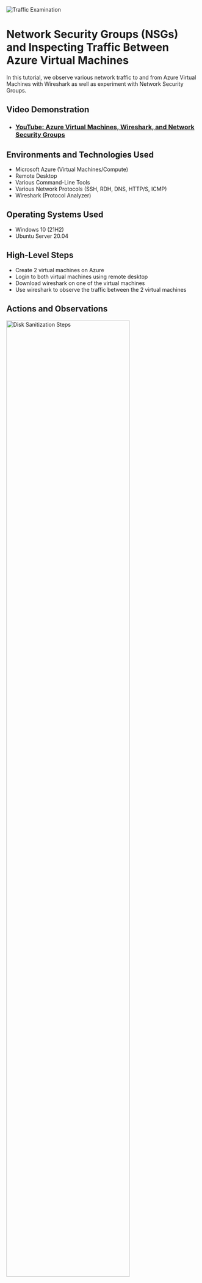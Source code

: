 
<img src="https://i.imgur.com/Ua7udoS.png" alt="Traffic Examination"/>
</p>

<h1>Network Security Groups (NSGs) and Inspecting Traffic Between Azure Virtual Machines</h1>
In this tutorial, we observe various network traffic to and from Azure Virtual Machines with Wireshark as well as experiment with Network Security Groups. <br />


<h2>Video Demonstration</h2>

- ### [YouTube: Azure Virtual Machines, Wireshark, and Network Security Groups](https://www.youtube.com)

<h2>Environments and Technologies Used</h2>

- Microsoft Azure (Virtual Machines/Compute)
- Remote Desktop
- Various Command-Line Tools
- Various Network Protocols (SSH, RDH, DNS, HTTP/S, ICMP)
- Wireshark (Protocol Analyzer)

<h2>Operating Systems Used </h2>

- Windows 10 (21H2)
- Ubuntu Server 20.04

<h2>High-Level Steps</h2>

- Create 2 virtual machines on Azure
- Login to both virtual machines using remote desktop
- Download wireshark on one of the virtual machines
- Use wireshark to observe the traffic between the 2 virtual machines

<h2>Actions and Observations</h2>

<p>
<img src="https://i.imgur.com/LDh40nq.png" height="80%" width="80%" alt="Disk Sanitization Steps"/>
</p>
<p>
The image above depicts two virtual machines created in Azure. These virtual machines were placed on the same virtual network and the same virtual subnet.
</p>
<br />

<p>
<img src="https://i.imgur.com/1NJ6rpa.png" height="80%" width="80%" alt="Disk Sanitization Steps"/>
</p>
<p>
The image above shows us observing the traffic between both virutal machines using wireshark and the command line. On the command line, if you run the command ping (IP address) -t from inside VM-1 (virutal machine 1), you will get a reply from VM-2 because they are on the same virtual network. The next step is to stop ICMP traffic coming from VM-1 into VM-2 and observe the traffic on wireshark. If you run ping (IP address) -t, this command will continuously run.
</p>
<br />

<p>
<img src="https://i.imgur.com/ds0epJW.png" height="80%" width="80%" alt="Disk Sanitization Steps"/>
</p>
<p>
The image aboce is a setting in Azure where we can set and modify inbound rules. This setting denies ICMP traffic from one virtual machine to the other. After you add this setting, you receive a notification on the command line that your request timed out.
</p>
<br />
